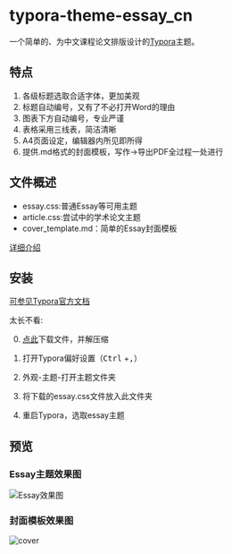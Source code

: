# typora-theme-essay_cn
一个简单的、为中文课程论文排版设计的[Typora](https://typora.io/)主题。

## 特点

1. 各级标题选取合适字体，更加美观
2. 标题自动编号，又有了不必打开Word的理由
3. 图表下方自动编号，专业严谨
4. 表格采用三线表，简洁清晰
5. A4页面设定，编辑器内所见即所得
6. 提供.md格式的封面模板，写作->导出PDF全过程一处进行

## 文件概述

- essay.css:普通Essay等可用主题
- article.css:尝试中的学术论文主题
- cover_template.md：简单的Essay封面模板

[详细介绍](https://du33169.tech/notes/typoraTheme--Essay.html)

## 安装

[可参见Typora官方文档](http://support.typora.io/About-Themes/)

太长不看:

0. [点此](https://github.com/du33169/typora-theme-essay_cn/releases/latest)下载文件，并解压缩
 
1. 打开Typora偏好设置（<kbd>Ctrl</kbd> +<kbd>,</kbd>）
 
2. 外观-主题-打开主题文件夹
 
3. 将下载的essay.css文件放入此文件夹
 
4. 重启Typora，选取essay主题

## 预览

### Essay主题效果图

![Essay效果图](https://du33169.tech/files/typoraTheme--Essay.assets/image-20200711161336734.png)

### 封面模板效果图

![cover](https://du33169.tech/files/typoraTheme--Essay.assets/cover_template_-after-1594443595844.png)
